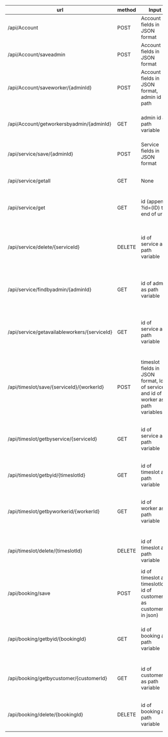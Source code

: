 url|method|Input|Output|description
---|---|---|---|---
/api/Account|POST|Account fields in JSON format|Account created or error|Creates a new account
/api/Account/saveadmin|POST|Account fields in JSON format|Admin created or error|Creates a new admin account, temp
/api/Account/saveworker/{adminId}|POST|Account fields in JSON format, admin id in path|Worker created or error|Creates a new worker account
/api/Account/getworkersbyadmin/{adminId}|GET|admin id as path variable|All workers the admin has registered, or error|Retrieves all workers managed by admin
/api/service/save/{adminId}|POST|Service fields in JSON format|Service created or error|Creates a new service
/api/service/getall|GET|None|All registered services in JSON format|Retrieves all registered services
/api/service/get|GET|id (append ?id=(ID) to end of url)|Service that id belongs to|Gets a service by its id then returns it
/api/service/delete/{serviceId}|DELETE|id of service as path variable|Confirmation that service and associated timeslots were found and deleted, or error|Deletes service and associated timeslots from backend
/api/service/findbyadmin/{adminId}|GET|id of admin as path variable|Service if admin is valid, else error message|Gets the service that an admin manages
/api/service/getavailableworkers/{serviceId}|GET|id of service as path variable|Workers that admin of service manages, or error message if service not found|Retrieves all workers that an admin can assign to a service
/api/timeslot/save/{serviceId}/{workerId}|POST|timeslot fields in JSON format, Id of service and id of worker as path variables|Timeslot created or error|Creates a new timeslot for a service
/api/timeslot/getbyservice/{serviceId}|GET|id of service as path variable|All timeslots that belong to that service, or null if no service found|Gets all timeslots that relate to a service
/api/timeslot/getbyid/{timeslotId}|GET|id of timeslot as path variable|Timeslot that belongs to that id, if it exists|Gets a timeslot from its id
/api/timeslot/getbyworkerid/{workerId}|GET|id of worker as path variable|Timeslots that have been assigned to worker, or error message|Gets timeslots that are assigned to worker
/api/timeslot/delete/{timeslotId}|DELETE|id of timeslot as path variable|Confirmation that timeslot was found and deleted, or error|Deletes timeslot from backend
/api/booking/save|POST|id of timeslot as timeslotId, id of customer as customerId, in json)|Timeslot including booking or error message|Creates a booking for a timeslot
/api/booking/getbyid/{bookingId}|GET|id of booking as path variable|Timeslot that booking belongs to or error message|Gets the timeslot for a booking (including the booking)
/api/booking/getbycustomer/{customerId}|GET|id of customer as path variable|Timeslots that customer has booked or error message|Gets all bookings for a customer
/api/booking/delete/{bookingId}|DELETE|id of booking as path variable|True if deleted, or error message if not|Deletes a booking
